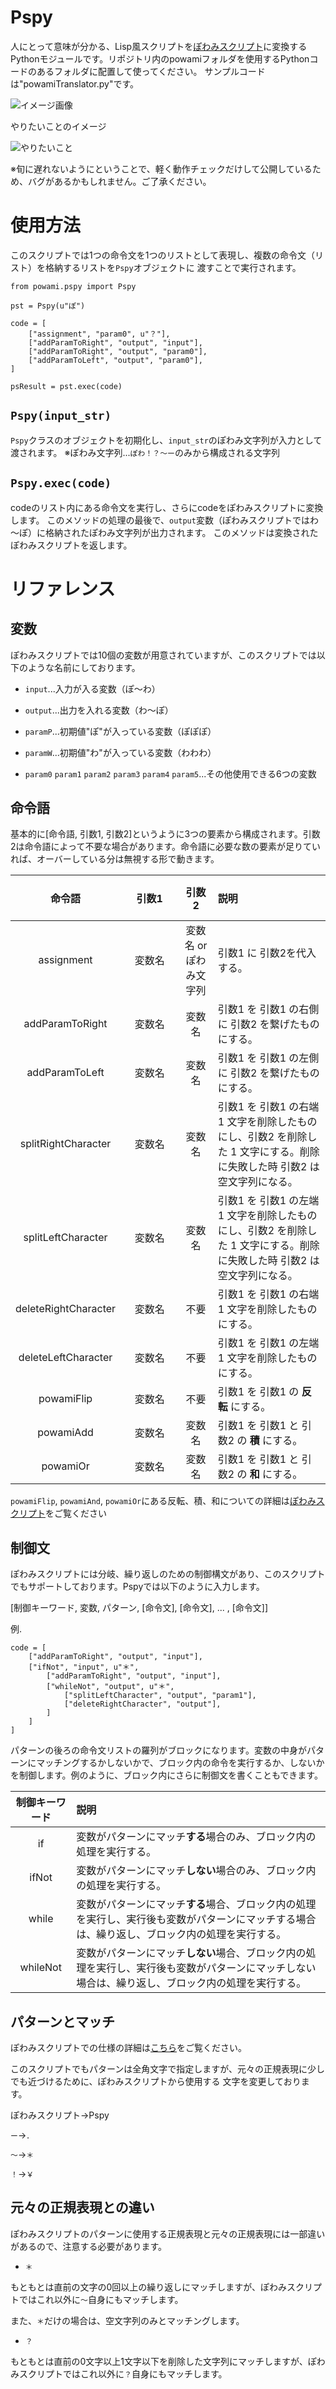 # Pspy
人にとって意味が分かる、Lisp風スクリプトを[ぽわみスクリプト](https://github.com/penpenpng/powami-script)に変換するPythonモジュールです。リポジトリ内のpowamiフォルダを使用するPythonコードのあるフォルダに配置して使ってください。
サンプルコードは"powamiTranslator.py"です。

![イメージ画像](pspy.PNG)

やりたいことのイメージ

![やりたいこと](pspyModel.PNG)

※旬に遅れないようにということで、軽く動作チェックだけして公開しているため、バグがあるかもしれません。ご了承ください。

# 使用方法
このスクリプトでは1つの命令文を1つのリストとして表現し、複数の命令文（リスト）を格納するリストを`Pspy`オブジェクトに
渡すことで実行されます。

```
from powami.pspy import Pspy

pst = Pspy(u"ぽ")

code = [
    ["assignment", "param0", u"？"],
    ["addParamToRight", "output", "input"],
    ["addParamToRight", "output", "param0"],
    ["addParamToLeft", "output", "param0"],
]

psResult = pst.exec(code)
```

## `Pspy(input_str)`

`Pspy`クラスのオブジェクトを初期化し、`input_str`のぽわみ文字列が入力として渡されます。
※ぽわみ文字列...`ぽわ！？～ー`のみから構成される文字列

## `Pspy.exec(code)`

codeのリスト内にある命令文を実行し、さらにcodeをぽわみスクリプトに変換します。
このメソッドの処理の最後で、`output`変数（ぽわみスクリプトではわ～ぽ）に格納されたぽわみ文字列が出力されます。
このメソッドは変換されたぽわみスクリプトを返します。

# リファレンス

## 変数
ぽわみスクリプトでは10個の変数が用意されていますが、このスクリプトでは以下のような名前にしております。

* `input`...入力が入る変数（ぽ～わ）

* `output`...出力を入れる変数（わ～ぽ）

* `paramP`...初期値"ぽ"が入っている変数（ぽぽぽ）

* `paramW`...初期値"わ"が入っている変数（わわわ）

* `param0` `param1` `param2` `param3` `param4` `param5`...その他使用できる6つの変数

## 命令語
基本的に[命令語, 引数1, 引数2]というように3つの要素から構成されます。引数2は命令語によって不要な場合があります。命令語に必要な数の要素が足りていれば、オーバーしている分は無視する形で動きます。

|  命令語  |  &nbsp;&nbsp;&nbsp;&nbsp;&nbsp;&nbsp;&nbsp;&nbsp;&nbsp;&nbsp;&nbsp;&nbsp;&nbsp;&nbsp;&nbsp;&nbsp;&nbsp;&nbsp; <br>引数1 <br>&nbsp;&nbsp;&nbsp;&nbsp;&nbsp;&nbsp;&nbsp;&nbsp;&nbsp;&nbsp;&nbsp;&nbsp;&nbsp;&nbsp;&nbsp;&nbsp;&nbsp;&nbsp;  |  引数2  | 説明                                                                                                             |
| :------: | :------: | :------: | :---------------------------------------------------------------------------------------------------- |
|  assignment  |変数名|変数名 or ぽわみ文字列| 引数1 に 引数2を代入する。|
|  addParamToRight  |変数名|変数名| 引数1 を 引数1 の右側に 引数2 を繋げたものにする。|
|  addParamToLeft  |変数名|変数名| 引数1 を 引数1 の左側に 引数2 を繋げたものにする。   |
|  splitRightCharacter  |変数名|変数名| 引数1 を 引数1 の右端 1 文字を削除したものにし、引数2 を削除した 1 文字にする。削除に失敗した時 引数2 は空文字列になる。 |
|  splitLeftCharacter  |変数名|変数名| 引数1 を 引数1 の左端 1 文字を削除したものにし、引数2 を削除した 1 文字にする。削除に失敗した時 引数2 は空文字列になる。 |
|  deleteRightCharacter  |変数名|不要| 引数1 を 引数1 の右端 1 文字を削除したものにする。|
|  deleteLeftCharacter  |変数名|不要| 引数1 を 引数1 の左端 1 文字を削除したものにする。|
| powamiFlip |変数名|不要| 引数1 を 引数1 の **反転** にする。|
|   powamiAdd   |変数名|変数名| 引数1 を 引数1 と 引数2 の **積** にする。|
|   powamiOr   |変数名|変数名| 引数1 を 引数1 と 引数2 の **和** にする。 |   

`powamiFlip`, `powamiAnd`, `powamiOr`にある反転、積、和についての詳細は[ぽわみスクリプト](https://github.com/penpenpng/powami-script)をご覧ください

## 制御文
ぽわみスクリプトには分岐、繰り返しのための制御構文があり、このスクリプトでもサポートしております。Pspyでは以下のように入力します。

[制御キーワード, 変数, パターン, [命令文], [命令文], ... , [命令文]]

例.

```
code = [
    ["addParamToRight", "output", "input"],
    ["ifNot", "input", u"＊",
        ["addParamToRight", "output", "input"],
        ["whileNot", "output", u"＊",
            ["splitLeftCharacter", "output", "param1"],
            ["deleteRightCharacter", "output"],
        ]
    ]
]
```

パターンの後ろの命令文リストの羅列がブロックになります。変数の中身がパターンにマッチングするかしないかで、ブロック内の命令を実行するか、しないかを制御します。例のように、ブロック内にさらに制御文を書くこともできます。

|  制御キーワード  | 説明                                                                                                             |
| :------: | :---------------------------------------------------------------------------------------------------- |
|  if  |変数がパターンにマッチ**する**場合のみ、ブロック内の処理を実行する。|
|  ifNot  |変数がパターンにマッチ**しない**場合のみ、ブロック内の処理を実行する。|
|  while  |変数がパターンにマッチ**する**場合、ブロック内の処理を実行し、実行後も変数がパターンにマッチする場合は、繰り返し、ブロック内の処理を実行する。|
|  whileNot  |変数がパターンにマッチ**しない**場合、ブロック内の処理を実行し、実行後も変数がパターンにマッチしない場合は、繰り返し、ブロック内の処理を実行する。|

## パターンとマッチ

ぽわみスクリプトでの仕様の詳細は[こちら](https://github.com/penpenpng/powami-script)をご覧ください。

このスクリプトでもパターンは全角文字で指定しますが、元々の正規表現に少しでも近づけるために、ぽわみスクリプトから使用する
文字を変更しております。

ぽわみスクリプト→Pspy

`ー`→`．`

`～`→`＊`

`！`→`￥`

## 元々の正規表現との違い

ぽわみスクリプトのパターンに使用する正規表現と元々の正規表現には一部違いがあるので、注意する必要があります。

* `＊`

もともとは直前の文字の0回以上の繰り返しにマッチしますが、ぽわみスクリプトではこれ以外に`～`自身にもマッチします。

また、`＊`だけの場合は、空文字列のみとマッチングします。

* `？`

もともとは直前の0文字以上1文字以下を削除した文字列にマッチしますが、ぽわみスクリプトではこれ以外に`？`自身にもマッチします。
